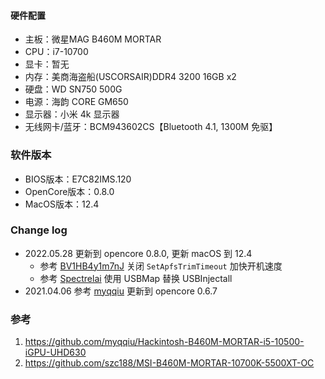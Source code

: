 #### 硬件配置

+ 主板：微星MAG B460M MORTAR
+ CPU：i7-10700
+ 显卡：暂无
+ 内存：美商海盗船(USCORSAIR)DDR4 3200 16GB x2
+ 硬盘：WD SN750 500G
+ 电源：海韵 CORE GM650
+ 显示器：小米 4k 显示器
+ 无线网卡/蓝牙：BCM943602CS【Bluetooth 4.1, 1300M 免驱】

### 软件版本

+ BIOS版本：E7C82IMS.120
+ OpenCore版本：0.8.0
+ MacOS版本：12.4

### Change log

+ 2022.05.28 更新到 opencore 0.8.0, 更新 macOS 到 12.4
  + 参考 [BV1HB4y1m7nJ](https://www.bilibili.com/video/BV1HB4y1m7nJ) 关闭 `SetApfsTrimTimeout` 加快开机速度
  + 参考 [Spectrelai](https://github.com/Spectrelai/Hackintosh-B460M-MORTAR-WIFI) 使用 USBMap 替换 USBInjectall
+ 2021.04.06 参考 [myqqiu](https://github.com/myqqiu/Hackintosh-B460M-MORTAR-i5-10500-iGPU-UHD630) 更新到 opencore 0.6.7

### 参考

1. <https://github.com/myqqiu/Hackintosh-B460M-MORTAR-i5-10500-iGPU-UHD630>
2. <https://github.com/szc188/MSI-B460M-MORTAR-10700K-5500XT-OC>

